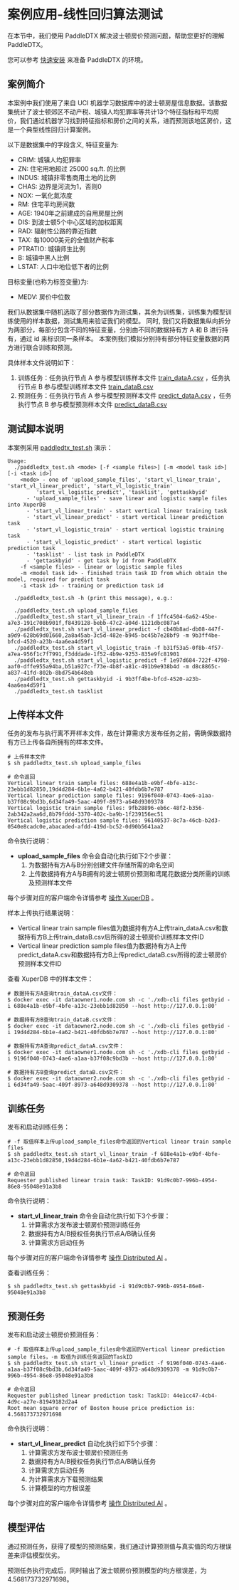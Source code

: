 # 案例应用-线性回归算法测试

在本节中，我们使用 PaddleDTX 解决波士顿房价预测问题，帮助您更好的理解 PaddleDTX。

您可以参考 [快速安装](./quickstart.md) 来准备 PaddleDTX 的环境。

## 案例简介
本案例中我们使用了来自 UCI 机器学习数据库中的波士顿房屋信息数据。该数据集统计了波士顿郊区不动产税、城镇人均犯罪率等共计13个特征指标和平均房价，我们通过机器学习找到特征指标和房价之间的关系，进而预测该地区房价，这是一个典型线性回归计算案例。

以下是数据集中的字段含义, 特征变量为:

* CRIM: 城镇人均犯罪率
* ZN: 住宅用地超过 25000 sq.ft. 的比例
* INDUS: 城镇非零售商用土地的比例
* CHAS: 边界是河流为1，否则0
* NOX: 一氧化氮浓度
* RM: 住宅平均房间数
* AGE: 1940年之前建成的自用房屋比例
* DIS: 到波士顿5个中心区域的加权距离
* RAD: 辐射性公路的靠近指数
* TAX: 每10000美元的全值财产税率
* PTRATIO: 城镇师生比例
* B: 城镇中黑人比例
* LSTAT: 人口中地位低下者的比例

目标变量(也称为标签变量)为:
* MEDV: 房价中位数

我们从数据集中随机选取了部分数据作为测试集，其余为训练集，训练集为模型训练使用的样本数据，测试集用来验证我们的模型。
同时, 我们又将数据集纵向拆分为两部分，每部分包含不同的特征变量，分别由不同的数据持有方 A 和 B 进行持有，通过 id 来标识同一条样本。
本案例我们模拟分别持有部分特征变量数据的两方进行联合训练和预测。

具体样本文件说明如下：
1. 训练任务：任务执行节点 A 参与模型训练样本文件 [train_dataA.csv](https://github.com/PaddlePaddle/PaddleDTX/blob/master/dai/mpc/testdata/vl/linear_boston_housing/train_dataA.csv) ，任务执行节点 B 参与模型训练样本文件 [train_dataB.csv](https://github.com/PaddlePaddle/PaddleDTX/blob/master/dai/mpc/testdata/vl/linear_boston_housing/train_dataB.csv)
2. 预测任务：任务执行节点 A 参与模型预测样本文件 [predict_dataA.csv](https://github.com/PaddlePaddle/PaddleDTX/blob/master/dai/mpc/testdata/vl/linear_boston_housing/predict_dataA.csv) ，任务执行节点 B 参与模型预测样本文件 [predict_dataB.csv](https://github.com/PaddlePaddle/PaddleDTX/blob/master/dai/mpc/testdata/vl/linear_boston_housing/predict_dataB.csv)

## 测试脚本说明

本案例采用 [paddledtx_test.sh](https://github.com/PaddlePaddle/PaddleDTX/tree/master/scripts) 演示：
```
Usage:
  ./paddledtx_test.sh <mode> [-f <sample files>] [-m <model task id>] [-i <task id>]
    <mode> - one of 'upload_sample_files', 'start_vl_linear_train', 'start_vl_linear_predict', 'start_vl_logistic_train'
         'start_vl_logistic_predict', 'tasklist', 'gettaskbyid'
      - 'upload_sample_files' - save linear and logistic sample files into XuperDB
      - 'start_vl_linear_train' - start vertical linear training task
      - 'start_vl_linear_predict' - start vertical linear prediction task
      - 'start_vl_logistic_train' - start vertical logistic training task
      - 'start_vl_logistic_predict' - start vertical logistic prediction task
      - 'tasklist' - list task in PaddleDTX
      - 'gettaskbyid' - get task by id from PaddleDTX
    -f <sample files> - linear or logistic sample files
    -m <model task id> - finished train task ID from which obtain the model, required for predict task
    -i <task id> - training or prediction task id

  ./paddledtx_test.sh -h (print this message), e.g.:

  ./paddledtx_test.sh upload_sample_files
  ./paddledtx_test.sh start_vl_linear_train -f 1ffc4504-6a62-45be-a7e3-191c708b901f,f8439128-bebb-47c2-a04d-1121dbc087a4
  ./paddledtx_test.sh start_vl_linear_predict -f cb40b8ad-db08-447f-a9d9-628b69d01660,2a8a45ab-3c5d-482e-b945-bc45b7e28bf9 -m 9b3ff4be-bfcd-4520-a23b-4aa6ea4d59f1
  ./paddledtx_test.sh start_vl_logistic_train -f b31f53a5-0f8b-4f57-a7ea-956f1c7f7991,f3dddade-1f52-4b9e-9253-835e9fc81901
  ./paddledtx_test.sh start_vl_logistic_predict -f 1e97d684-722f-4798-aaf0-dffe955a94ba,b51a927c-f73e-4b8f-a81c-491b9e938b4d -m d8c8865c-a837-41fd-802b-8bd754b648eb
  ./paddledtx_test.sh gettaskbyid -i 9b3ff4be-bfcd-4520-a23b-4aa6ea4d59f1
  ./paddledtx_test.sh tasklist
```

## 上传样本文件

任务的发布与执行离不开样本文件，故在计算需求方发布任务之前，需确保数据持有方已上传各自所拥有的样本文件。

```
# 上传样本文件
$ sh paddledtx_test.sh upload_sample_files

# 命令返回
Vertical linear train sample files: 688e4a1b-e9bf-4bfe-a13c-23ebb1d82850,19d4d284-6b1e-4a62-b421-40fdb6b7e787
Vertical linear prediction sample files: 9196f040-0743-4ae6-a1aa-b37f08c9bd3b,6d34fa49-5aac-409f-8973-a648d9309378
Vertical logistic train sample files: 9fb28896-eb6c-48f2-b356-2ab342a2aa6d,8b79fddd-3370-402c-ba9b-1f239156ec51
Vertical logistic prediction sample files: 96140537-8c7a-46cb-b2d3-0540e8cadc0e,abacaded-afdd-419d-bc52-0d90b5641aa2
```

命令执行说明：

* **upload_sample_files** 命令会自动化执行如下2个步骤：
    1. 为数据持有方A与B分别创建文件存储所需的命名空间
    2. 上传数据持有方A与B拥有的波士顿房价预测和鸢尾花数据分类所需的训练及预测样本文件

每个步骤对应的客户端命令详情参考 [操作 XuperDB](./client.md) 。

样本上传执行结果说明：

* Vertical linear train sample files值为数据持有方A上传train_dataA.csv和数据持有方B上传train_dataB.csv后所得的波士顿房价训练样本文件ID
* Vertical linear prediction sample files值为数据持有方A上传predict_dataA.csv和数据持有方B上传predict_dataB.csv所得的波士顿房价预测样本文件ID


查看 XuperDB 中的样本文件：

```
# 数据持有方A查询train_dataA.csv文件：
$ docker exec -it dataowner1.node.com sh -c './xdb-cli files getbyid -i 688e4a1b-e9bf-4bfe-a13c-23ebb1d82850 --host http://127.0.0.1:80'

# 数据持有方B查询train_dataB.csv文件：
$ docker exec -it dataowner2.node.com sh -c './xdb-cli files getbyid -i 19d4d284-6b1e-4a62-b421-40fdb6b7e787 --host http://127.0.0.1:80'

# 数据持有方A查询predict_dataA.csv文件：
$ docker exec -it dataowner1.node.com sh -c './xdb-cli files getbyid -i 9196f040-0743-4ae6-a1aa-b37f08c9bd3b --host http://127.0.0.1:80'

# 数据持有方B查询predict_dataB.csv文件：
$ docker exec -it dataowner2.node.com sh -c './xdb-cli files getbyid -i 6d34fa49-5aac-409f-8973-a648d9309378 --host http://127.0.0.1:80'
```

## 训练任务

发布和启动训练任务：

```
# -f 取值样本上传upload_sample_files命令返回的Vertical linear train sample files
$ sh paddledtx_test.sh start_vl_linear_train -f 688e4a1b-e9bf-4bfe-a13c-23ebb1d82850,19d4d284-6b1e-4a62-b421-40fdb6b7e787

# 命令返回
Requester published linear train task: TaskID: 91d9c0b7-996b-4954-86e8-95048e91a3b8
```
命令执行说明：
* **start_vl_linear_train** 命令会自动化执行如下3个步骤：
    1. 计算需求方发布波士顿房价预测训练任务
    2. 数据持有方A/B授权任务执行节点A/B确认任务
    3. 计算需求方启动任务

每个步骤对应的客户端命令详情参考 [操作 Distributed AI](./client.md) 。

查看训练任务：

```
$ sh paddledtx_test.sh gettaskbyid -i 91d9c0b7-996b-4954-86e8-95048e91a3b8
```

## 预测任务

发布和启动波士顿房价预测任务：

```
# -f 取值样本上传upload_sample_files命令返回的Vertical linear prediction sample files，-m 取值为训练任务返回的TaskID
$ sh paddledtx_test.sh start_vl_linear_predict -f 9196f040-0743-4ae6-a1aa-b37f08c9bd3b,6d34fa49-5aac-409f-8973-a648d9309378 -m 91d9c0b7-996b-4954-86e8-95048e91a3b8

# 命令返回
Requester published linear prediction task: TaskID: 44e1cc47-4cb4-4d9c-a27e-81949182d2a4
Root mean square error of Boston house price prediction is: 4.568173732971698
```
命令执行说明：
* **start_vl_linear_predict** 自动化执行如下5个步骤：
    1. 计算需求方发布波士顿房价预测任务
    2. 数据持有方A/B授权任务执行节点A/B确认任务
    3. 计算需求方启动任务
    4. 为计算需求方下载预测结果
    5. 计算模型的均方根误差

每个步骤对应的客户端命令详情参考 [操作 Distributed AI](./client.md) 。

## 模型评估

通过预测任务，获得了模型的预测结果，我们通过计算预测值与真实值的均方根误差来评估模型优劣。

预测任务执行完成后，同时输出了波士顿房价预测模型的均方根误差，为 4.568173732971698。
